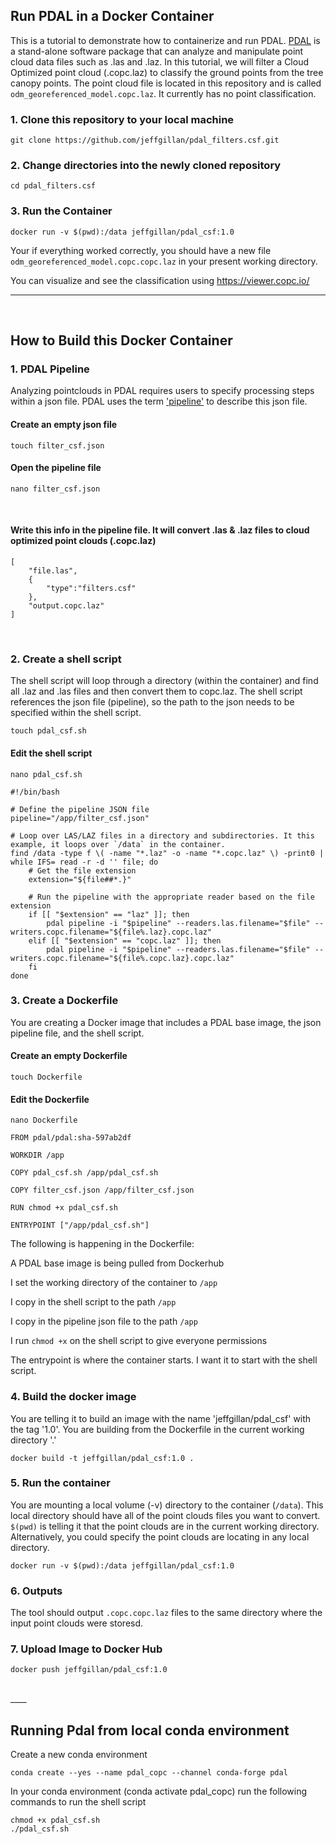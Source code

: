 ## Run PDAL in a Docker Container

This is a tutorial to demonstrate how to containerize and run PDAL. [PDAL](https://pdal.io/en/2.6.0/) is a stand-alone software package that can analyze and manipulate point cloud data files such as .las and .laz. In this tutorial, we will filter a Cloud Optimized point cloud (.copc.laz) to classify the ground points from the tree canopy points. The point cloud file is located in this repository and is called `odm_georeferenced_model.copc.laz`. It currently has no point classification. 

### 1. Clone this repository to your local machine

`git clone https://github.com/jeffgillan/pdal_filters.csf.git`

### 2. Change directories into the newly cloned repository

`cd pdal_filters.csf`

### 3. Run the Container

`docker run -v $(pwd):/data jeffgillan/pdal_csf:1.0`

Your if everything worked correctly, you should have a new file `odm_georeferenced_model.copc.copc.laz` in your present working directory.

You can visualize and see the classification using https://viewer.copc.io/

___
</br>

## How to Build this Docker Container

### 1. PDAL Pipeline

Analyzing pointclouds in PDAL requires users to specify processing steps within a json file. PDAL uses the term ['pipeline'](https://pdal.io/en/2.6.0/pipeline.html) to describe this json file.

#### Create an empty json file 

`touch filter_csf.json`
</br>

#### Open the pipeline file

`nano filter_csf.json`

</br>

#### Write this info in the pipeline file. It will convert .las & .laz files to cloud optimized point clouds (.copc.laz)
```
[
    "file.las",
    {
        "type":"filters.csf"
    },
    "output.copc.laz"
]
```
</br>

### 2. Create a shell script

The shell script will loop through a directory (within the container) and find all .laz and .las files and then convert them to copc.laz. The shell script references the json file (pipeline), so the path to the json needs to be specified within the shell script. 

`touch pdal_csf.sh`

#### Edit the shell script
`nano pdal_csf.sh`

```
#!/bin/bash

# Define the pipeline JSON file
pipeline="/app/filter_csf.json"

# Loop over LAS/LAZ files in a directory and subdirectories. It this example, it loops over `/data` in the container. 
find /data -type f \( -name "*.laz" -o -name "*.copc.laz" \) -print0 | while IFS= read -r -d '' file; do
    # Get the file extension
    extension="${file##*.}"

    # Run the pipeline with the appropriate reader based on the file extension
    if [[ "$extension" == "laz" ]]; then
        pdal pipeline -i "$pipeline" --readers.las.filename="$file" --writers.copc.filename="${file%.laz}.copc.laz"
    elif [[ "$extension" == "copc.laz" ]]; then
        pdal pipeline -i "$pipeline" --readers.las.filename="$file" --writers.copc.filename="${file%.copc.laz}.copc.laz"
    fi
done
```

### 3. Create a Dockerfile 

You are creating a Docker image that includes a PDAL base image, the json pipeline file, and the shell script. 

#### Create an empty Dockerfile

`touch Dockerfile`

#### Edit the Dockerfile

`nano Dockerfile`

```
FROM pdal/pdal:sha-597ab2df

WORKDIR /app

COPY pdal_csf.sh /app/pdal_csf.sh

COPY filter_csf.json /app/filter_csf.json

RUN chmod +x pdal_csf.sh

ENTRYPOINT ["/app/pdal_csf.sh"]
```

The following is happening in the Dockerfile:

A PDAL base image is being pulled from Dockerhub

I set the working directory of the container to `/app`

I copy in the shell script to the path `/app`

I copy in the pipeline json file to the path `/app`

I run `chmod +x` on the shell script to give everyone permissions

The entrypoint is where the container starts. I want it to start with the shell script.

### 4. Build the docker image
You are telling it to build an image with the name 'jeffgillan/pdal_csf' with the tag '1.0'. You are building from the Dockerfile in the current working directory '.'

`docker build -t jeffgillan/pdal_csf:1.0 .`

### 5. Run the container 
You are mounting a local volume (-v) directory to the container (`/data`). This local directory should have all of the point clouds files you want to convert. `$(pwd)` is telling it that the point clouds are in the current working directory. Alternatively, you could specify the point clouds are locating in any local directory.

`docker run -v $(pwd):/data jeffgillan/pdal_csf:1.0`


### 6. Outputs

The tool should output `.copc.copc.laz` files to the same directory where the input point clouds were storesd.    

### 7. Upload Image to Docker Hub

`docker push jeffgillan/pdal_csf:1.0`

</br>
____

## Running Pdal from local conda environment

Create a new conda environment

`conda create --yes --name pdal_copc --channel conda-forge pdal`


In your conda environment (conda activate pdal_copc) run the following commands to run the shell script

```
chmod +x pdal_csf.sh
./pdal_csf.sh
```


